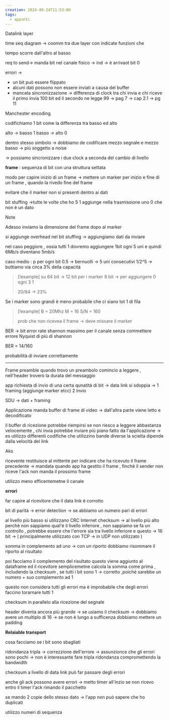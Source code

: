 ```yaml
---
creation: 2024-09-24T11:53:00
tags:
  - appunti
---
```

Datalink layer

time seq diagram -> coomm tra due layer con indicate funzioni che

tempo scorre dall'altro al basso 

req to send-> manda bit nel canale fisico  -> ind -> è arrivaot bit 0

errori -> 
+ un bit può essere flippato
+ alcuni dati possono non essere inviati a causa del buffer
+ mancata sincronizzazione -> differenza di clock tra chi invia e chi riceve il primo invia 100 bit ed il secondo ne legge 99 -> pag 7 -> cap 2.1 -> pg 11

Manchester encoding 

codifichiamo 1 bit come la differenza tra basso ed alto 

alto -> basso 1
basso -> alto 0

dentro stesso simbolo -> dobbiamo de codificare mezzo segnale e mezzo basso -> più soggetto a noise

-> possiamo sincronizzare i due clock a seconda del cambio di livello

**frame** : sequenza di bit con una struttura settata 

modo per capire inizio di un frame -> mettere un marker per inizio e fine di un frame , quando la rivedo fine del frame 

evitare che il marker non si presenti dentro ai dati 

bit stuffing ->tutte le volte che ho 5 1 aggiunge nella trasmissione uno 0 che non è un dato 

>[!note] 
>Adesso inviamo la dimensione del frame dopo al marker

si aggiunge overhead nel bit stuffing -> aggiungiamo dati da inviare

nel caso peggiore , ossia tutti 1 dovremo aggiungere 1bit ogni 5 uni e quindi 6Mb/s diventano 5mb/s

caso medio : p per ogni bit 0.5 -> bernuolli -> 5 uni consecutivi 1/2\^5 -> buttiamo via circa 3% della capacità

>[!example] 
>su 64 bit -> 12 bit per i marker 
>8 bit -> per aggiungere 0 ogni  3 1
>
>20/84 -> 23%

Se i marker sono grandi è meno probabile che ci siano tot 1 di fila

>[!example] 
>B = 20Mhz
>M = 16
>S/N = 160
>
>prob che non ricevea il frame -> deve missare il marker

BER -> bit error rate 
shannon massimo per il canale senza commettere errore 
Nyquist di più di shannon 

BER = 14/160 

probabilità di inviare correttamente 

---
Frame preamble quando trovo un preambolo comincio a leggere , nell'header troverò la durata del messaggio

app richiesta di invio di una certa qunatità di bit -> data link si sdoppia -> 1 framing (aggiunge marker etcc) 2 invio

SDU -> dati + framing

Applicazione manda buffer di frame di video -> dall'altra parte viene letto e decodificato 

il buffer di ricezione potrebbe riempirsi se non riesco a leggere abbastanza velocemente , chi invia potrebbe inviare più piano fatto da l'applicazione -> es utilizzo differenti codifiche che utilizzino bande diverse la scielta dipende dalla velocità del link

Aks

ricevente restituisce al mittente per indicare che ha ricevuto il frame precedente -> mandata quando app ha gestito il frame , finchè il sender non riceve l'ack non manda il prossimo frame 

utilizzo meno efficentemetne il canale 

**errori**

far capire al ricevitore che il data link è corrotto

bit di parità -> error detection -> se abbiamo un numero pari di errori 

al livello più basso si utilizzano CRC 
Internet checksum -> al livello più alto perchè non sappiamo qual'è il livello inferiore , non sappiamo se fa un controllo , potrebbe essere che l'errore sia tra livello inferiore e questo -> 16 bit -> ( principalmente utilizzato con TCP -> in UDP non utilizzato ) 

somma in complemento ad uno -> con un riporto dobbiamo risommare il riporto al risultato

poi facciamo il complemento del risultato questo viene aggiunto al dataframe ed il ricevitore semplicemetne calcola la somma come prima , includendo la checksum , se tutti i bit sono 1 -> corretto ,poichè sarebbe un numero + suo complemento ad 1 

questo non considera tutti gli errori ma è improbabile che degli errori faccino torarnare tutti 1

checksum in parallelo alla ricezione del segnale

header diventa ancora più grande -> se usiamo il checksum -> dobbiamo avere un multiplo di 16 -> se non è lungo a sufficenza dobbiamo mettere un padding 


**Relaiable transport**

cosa facciamo se i bit sono sbagliati

ridondanza tripla -> correzzione dell'errore -> assunzionce che gli errori sono pochi -> non è interessante fare tripla ridondanza compromettendo la bandwidth

checksum a livello di data link può far passare degli errori

anche gli ack possono avere errori -> metto timer all'inzio se non ricevo entro il timer l'ack rimando il pacchetto 

se mando 2 copie dello stesso dato -> l'app non può sapere che ho duplicati 

utilizzo numeri di sequenza
